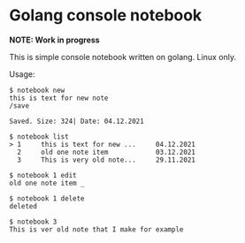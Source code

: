 # Golang console notebook

**NOTE: Work in progress**

This is simple console notebook written on golang. Linux only. 

Usage:

```
$ notebook new
this is text for new note
/save

Saved. Size: 324| Date: 04.12.2021

$ notebook list
> 1     this is text for new ...     04.12.2021
  2     old one note item            03.12.2021
  3     This is very old note...     29.11.2021

$ notebook 1 edit
old one note item _

$ notebook 1 delete
deleted

$ notebook 3
This is ver old note that I make for example
```